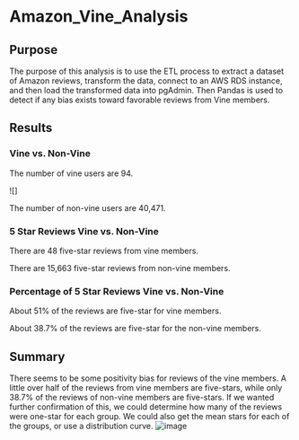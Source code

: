 # Amazon_Vine_Analysis

## Purpose

The purpose of this analysis is to use the ETL process to extract a dataset of Amazon reviews, transform the data, connect to an AWS RDS instance, and then load the transformed data into pgAdmin. Then Pandas is used to detect if any bias exists toward favorable reviews from Vine members. 

## Results

### Vine vs. Non-Vine

The number of vine users are 94.

![]

The number of non-vine users are 40,471.

### 5 Star Reviews Vine vs. Non-Vine

There are 48 five-star reviews from vine members.

There are 15,663 five-star reviews from non-vine members.

### Percentage of 5 Star Reviews Vine vs. Non-Vine

About 51% of the reviews are five-star for vine members.

About 38.7% of the reviews are five-star for the non-vine members.

## Summary

There seems to be some positivity bias for reviews of the vine members. A little over half of the reviews from vine members are five-stars, while only 38.7% of the reviews of non-vine members are five-stars. If we wanted further confirmation of this, we could determine how many of the reviews were one-star for each group. We could also get the mean stars for each of the groups, or use a distribution curve. 
![image](https://user-images.githubusercontent.com/99365550/176326505-a9a0e457-b4b9-42f5-9eb0-8e37f494b4f1.png)
